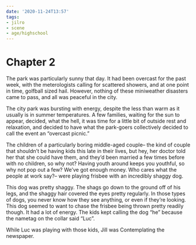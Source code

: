 ```yaml
---
date: '2020-11-24T13:57'
tags:
- jilro
- scene
- age/highschool
---
```


# Chapter 2

The park was particularly sunny that day. It had been overcast for the
past week, with the meterologists calling for scattered showers, and at
one point in time, golfball sized hail. However, nothing of these
miniweather disasters came to pass, and all was peaceful in the city.

The city park was bursting with energy, despite the less than warm as it
usually is in summer temperatures. A few families, waiting for the sun
to appear, decided, what the hell, it was time for a little bit of
outside rest and relaxation, and decided to have what the park-goers
collectively decided to call the event an “overcast picnic.”

The children of a particularly boring middle-aged couple– the kind of
couple that shouldn’t be having kids this late in their lives, but hey,
her doctor told her that she could have them, and they’d been married a
few times before with no children, so why not? Having youth around keeps
you youthful, so why not pop out a few? We’ve got enough money. Who
cares what the people at work say?– were playing frisbee with an
incredibly shaggy dog.

This dog was pretty shaggy. The shags go down to the ground off of his
legs, and the shaggy hair covered the eyes pretty regularly. In those
types of dogs, you never know how they see anything, or even if they’re
looking. This dog seemed to want to chase the frisbee being thrown
pretty readily though. It had a lot of energy. The kids kept calling the
dog “he” because the nametag on the collar said “Luc”.

While Luc was playing with those kids, Jill was Contemplating the
newspaper.
